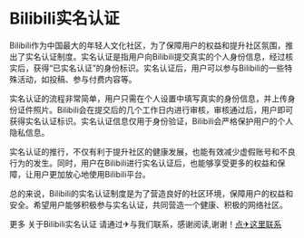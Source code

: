 # Bilibili实名认证

Bilibili作为中国最大的年轻人文化社区，为了保障用户的权益和提升社区氛围，推出了实名认证制度。实名认证是指用户向Bilibili提交真实的个人身份信息，经过核实后，获得“已实名认证”的身份标识。实名认证后，用户可以参与Bilibili的一些特殊活动，如投稿、参与付费内容等。

实名认证的流程非常简单，用户只需在个人设置中填写真实的身份信息，并上传身份证件照片。Bilibili会在提交后的几个工作日内进行审核，审核通过后，用户即可获得实名认证标识。实名认证信息仅用于身份验证，Bilibili会严格保护用户的个人隐私信息。

实名认证的推行，不仅有利于提升社区的健康发展，也能有效减少虚假账号和不良行为的发生。同时，用户在Bilibili进行实名认证后，也能够享受更多的权益和保障，让用户更加放心地使用Bilibili平台。

总的来说，Bilibili的实名认证制度是为了营造良好的社区环境，保障用户的权益和安全。希望用户能够积极参与实名认证，共同营造一个健康、积极的网络社区。

更多 关于Bilibili实名认证 请通过✈与我们联系，感谢阅读,谢谢！[点✈这里联系](https://t.me/gngwzh)